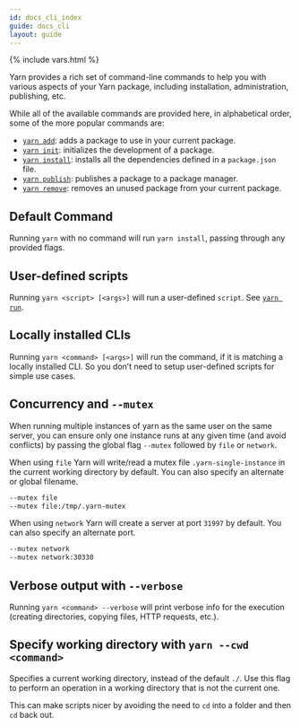 ```yaml
---
id: docs_cli_index
guide: docs_cli
layout: guide
---
```


{% include vars.html %}

Yarn provides a rich set of command-line commands to help you with various aspects of your Yarn package, including installation, administration, publishing, etc.

While all of the available commands are provided here, in alphabetical order, some of the more popular commands are:

- [`yarn add`]({{url_base}}/docs/cli/add): adds a package to use in your current package.
- [`yarn init`]({{url_base}}/docs/cli/init): initializes the development of a package.
- [`yarn install`]({{url_base}}/docs/cli/install): installs all the dependencies defined in a `package.json` file.
- [`yarn publish`]({{url_base}}/docs/cli/publish): publishes a package to a package manager.
- [`yarn remove`]({{url_base}}/docs/cli/remove): removes an unused package from your current package.

## Default Command <a class="toc" id="toc-default-command" href="#toc-default-command"></a>

Running `yarn` with no command will run `yarn install`, passing through any provided flags.

## User-defined scripts <a class="toc" id="toc-user-defined-scripts" href="#toc-user-defined-scripts"></a>

Running `yarn <script> [<args>]` will run a user-defined `script`. See [`yarn run`]({{url_base}}/docs/cli/run).

## Locally installed CLIs <a class="toc" id="locally-installed-clis" href="#locally-installed-clis"></a>

Running `yarn <command> [<args>]` will run the command, if it is matching a locally installed CLI. So you don’t need to setup user-defined scripts for simple use cases.

## Concurrency and `--mutex` <a class="toc" id="toc-concurrency-and-mutex" href="#toc-concurrency-and-mutex"></a>

When running multiple instances of yarn as the same user on the same server,
you can ensure only one instance runs at any given time (and avoid conflicts)
by passing the global flag `--mutex` followed by `file` or `network`.

When using `file` Yarn will write/read a mutex file `.yarn-single-instance` in
the current working directory by default. You can also specify an alternate or
global filename.

```sh
--mutex file
--mutex file:/tmp/.yarn-mutex
```

When using `network` Yarn will create a server at port `31997` by default. You
can also specify an alternate port.

```sh
--mutex network
--mutex network:30330
```

## Verbose output with `--verbose` <a class="toc" id="toc-verbose" href="#toc-verbose"></a>

Running `yarn <command> --verbose` will print verbose info for the execution (creating directories, copying files, HTTP requests, etc.).

## Specify working directory with `yarn --cwd <command>` <a class="toc" id="toc-cwd" href="#toc-cwd"></a>

Specifies a current working directory, instead of the default `./`. Use this flag to perform an operation in a working directory that is not the current one.

This can make scripts nicer by avoiding the need to `cd` into a folder and then `cd` back out.
